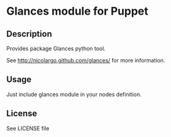 # Glances module for Puppet

## Description

Provides package Glances python tool.

See http://nicolargo.github.com/glances/ for more information.

## Usage

Just include glances module in your nodes definition.

## License

See LICENSE file

